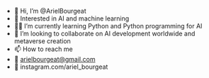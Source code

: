- 👋 Hi, I’m @ArielBourgeat
- 👀 Interested in AI and machine learning
- 👨‍💻 I’m currently learning Python and Python programming for AI
- 🤝 I’m looking to collaborate on AI development worldwide and metaverse creation
- 📫 How to reach me
-   💬 arielbourgeat@gmail.com
-   📱 instagram.com/ariel_bourgeat

<!---
ArielBourgeat/ArielBourgeat is a ✨ special ✨ repository because its `README.md` (this file) appears on your GitHub profile.
You can click the Preview link to take a look at your changes.
--->
